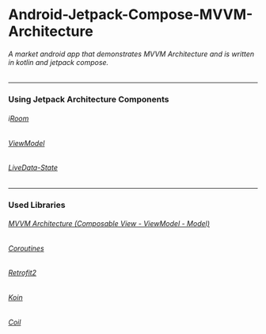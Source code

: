# Android-Jetpack-Compose-MVVM-Architecture
###### A market android app that demonstrates MVVM Architecture and is written in kotlin and jetpack compose.
---
### Using Jetpack Architecture Components<br />
###### i[Room](https://developer.android.com/training/data-storage/room)<br />
###### [ViewModel](https://developer.android.com/reference/android/arch/lifecycle/ViewModel)<br />
###### [LiveData-State](https://dev.to/mahendranv/using-viewmodel-livedata-with-jetpack-compose-31h8)<br />
---
### Used Libraries<br />
###### [MVVM Architecture (Composable View - ViewModel - Model)](https://medium.com/codex/get-started-with-mvvm-in-android-959e7666caa5)<br />
###### [Coroutines](https://kotlinlang.org/docs/coroutines-overview.html)<br />
###### [Retrofit2](https://square.github.io/retrofit/)<br />
###### [Koin](https://github.com/burnoo/cokoin)<br />
###### [Coil](https://coil-kt.github.io/coil/compose/)<br />

